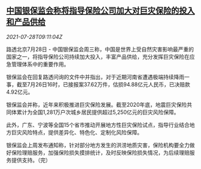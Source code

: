 <!--1627471101000-->
[中国银保监会称将指导保险公司加大对巨灾保险的投入和产品供给](https://cn.reuters.com/article/china-cbirc-ins-dis-products-0728-idCNKBS2EY10U)
------

<div><i>2021-07-28T09:11:04Z</i></div><p>路透北京7月28日 - 中国银保监会周三称，中国是世界上受自然灾害影响最严重的国家之一，将指导保险公司持续加大投入，丰富产品供给，充分发挥巨灾保险在应急管理体系中的重要作用。</p><p>银保监会在回复路透问询的文件中并指出，对于近期河南省遭遇极端持续降雨一事，截至7月26日16时，已接报案37.62万件，估损94.88亿元人民币，已决赔款4.92亿元。</p><p>银保监会并称，近年来积极推进巨灾保险发展。截至2020年底，地震巨灾保险共同体累计为全国1,281万户次城乡居民提供超过5,250亿元的巨灾风险保障。</p><p>此外，广东、宁波等全国15个省市推动开展地方性巨灾保险试点，指导行业结合地方巨灾风险特点，提供差异化、特色化、定制化风险保障。</p><p>银保监会上周发布通知称，针对部分地方发生的洪涝地质灾害，保险机构要全力做好保险理赔服务，加强保险损失摸排统计，及时反映保险损失情况，为后续理赔服务提供支持。（完）</p>
